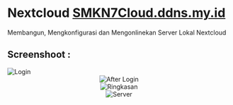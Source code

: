 # Nextcloud [SMKN7Cloud.ddns.my.id](https://smkn7cloud.ddns.my.id/)
Membangun, Mengkonfigurasi dan Mengonlinekan Server Lokal Nextcloud
## Screenshoot :
<div align="left">
<img src="https://farrasrayhand.github.io/project/smkn7cloud/ss1.png" alt="Login" />
</div>

<div align="center">
<img src="https://farrasrayhand.github.io/project/smkn7cloud/ss2.png" alt="After Login" />
</div>

<div align="center">
<img src="https://farrasrayhand.github.io/project/smkn7cloud/ss3.png" alt="Ringkasan" />
</div>

<div align="center">
<img src="https://farrasrayhand.github.io/project/smkn7cloud/ss4.png" alt="Server" />
</div>
